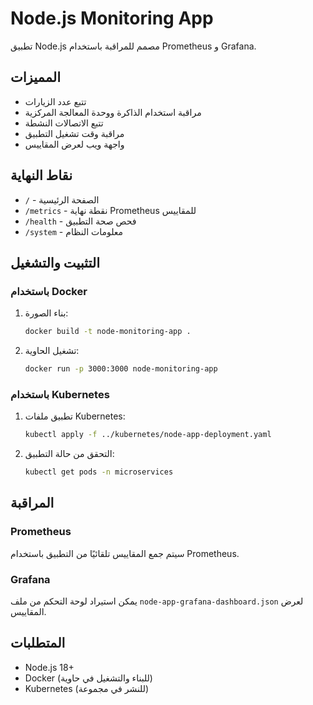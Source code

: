 # Node.js Monitoring App

تطبيق Node.js مصمم للمراقبة باستخدام Prometheus و Grafana.

## المميزات

- تتبع عدد الزيارات
- مراقبة استخدام الذاكرة ووحدة المعالجة المركزية
- تتبع الاتصالات النشطة
- مراقبة وقت تشغيل التطبيق
- واجهة ويب لعرض المقاييس

## نقاط النهاية

- `/` - الصفحة الرئيسية
- `/metrics` - نقطة نهاية Prometheus للمقاييس
- `/health` - فحص صحة التطبيق
- `/system` - معلومات النظام

## التثبيت والتشغيل

### باستخدام Docker

1. بناء الصورة:
   ```bash
   docker build -t node-monitoring-app .
   ```

2. تشغيل الحاوية:
   ```bash
   docker run -p 3000:3000 node-monitoring-app
   ```

### باستخدام Kubernetes

1. تطبيق ملفات Kubernetes:
   ```bash
   kubectl apply -f ../kubernetes/node-app-deployment.yaml
   ```

2. التحقق من حالة التطبيق:
   ```bash
   kubectl get pods -n microservices
   ```

## المراقبة

### Prometheus

سيتم جمع المقاييس تلقائيًا من التطبيق باستخدام Prometheus.

### Grafana

يمكن استيراد لوحة التحكم من ملف `node-app-grafana-dashboard.json` لعرض المقاييس.

## المتطلبات

- Node.js 18+
- Docker (للبناء والتشغيل في حاوية)
- Kubernetes (للنشر في مجموعة)
